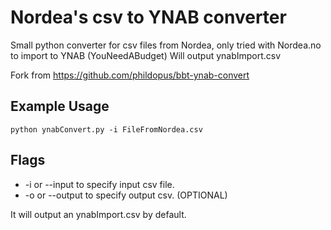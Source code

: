 Nordea's csv to YNAB converter
================================

Small python converter for csv files from Nordea, only tried with Nordea.no to import to YNAB (YouNeedABudget) 
Will output ynabImport.csv

Fork from https://github.com/phildopus/bbt-ynab-convert

Example Usage
------------
    python ynabConvert.py -i FileFromNordea.csv 

Flags
------------------------
* -i or --input to specify input csv file.
* -o or --output to specify output csv. (OPTIONAL)

It will output an ynabImport.csv by default.     